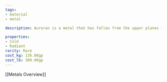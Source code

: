 ```yaml
---
tags:
- material
- metal

description: Auroran is a metal that has fallen from the upper planes in the form of shooting stars. If the metal is forged into a weapon, it counts as magical when used against fiends and undead. A skilled blacksmith can use the metal to forge weapons that deal additional radiant damage on a hit as well as armor that provides resistance to radiant damage.

properties:
- Cold
- Radiant
rarity: Rare
cost_kg: 136.08gp
cost_lb: 300.00gp
---
```

[[Metals Overview]]